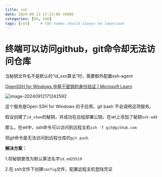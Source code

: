```yaml
---
title: ssh
date: 2024-09-13 17:23:00 +0800
categories: [OS, SSH]
tags: [ssh]     # TAG names should always be lowercase
---
```


# 终端可以访问github，git命令却无法访问仓库

当秘钥文件名不是默认的“id_xxx算法”时，需要额外配置ssh-agent

[OpenSSH for Windows 中基于密钥的身份验证 | Microsoft Learn](https://learn.microsoft.com/zh-cn/windows-server/administration/openssh/openssh_keymanagement)

![image-20240912171242592](https://ali-oss-yceachan.oss-cn-chengdu.aliyuncs.com/img-bed-typora/image-20240912171242592.png)

这个服务是Open SSH for Windows 的子应用，git bash 不会调用这项服务。

假设创建了`id_chan`的秘钥，并成功在远程部署公钥，在wt上添加了秘钥`ssh-add`

那么，在wt中，ssh命令可以访问到远程主机`ssh -T git@github.com` 

但git命令是无法访问到远程仓库的`git push `

**解决方案：**

1.将秘钥更改为默认算法名字`id_ed25519`

2.在.ssh文件下创建`config`文件，配置远程主机登陆凭证

